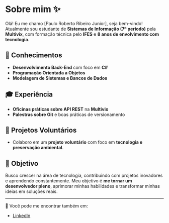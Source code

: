 # Sobre mim ✨

Olá! Eu me chamo [Paulo Roberto Ribeiro Junior], seja bem-vindo! Atualmente sou estudante de **Sistemas de Informação (7º período)** pela **Multivix**, com formação técnica pelo **IFES** e **8 anos de envolvimento com tecnologia**.

## 🚀 Conhecimentos
- **Desenvolvimento Back-End** com foco em **C#**
- **Programação Orientada a Objetos**
- **Modelagem de Sistemas e Bancos de Dados**

## 🎓 Experiência
- **Oficinas práticas sobre API REST** na **Multivix**
- **Palestras sobre Git** e boas práticas de versionamento

## 🌱 Projetos Voluntários
- Colaboro em um **projeto voluntário** com foco em **tecnologia e preservação ambiental**.

## 🎯 Objetivo
Busco crescer na área de tecnologia, contribuindo com projetos inovadores e aprendendo constantemente. Meu objetivo é **me tornar um desenvolvedor pleno**, aprimorar minhas habilidades e transformar minhas ideias em soluções reais.

---

🔗 Você pode me encontrar também em:

- [LinkedIn]([seulinkedin.com](https://www.linkedin.com/in/paulo-roberto-ribeiro-junior/))

<!--
**paulorribeirojr/paulorribeirojr** is a ✨ _special_ ✨ repository because its `README.md` (this file) appears on your GitHub profile.

Here are some ideas to get you started:

- 🔭 I’m currently working on ...
- 🌱 I’m currently learning ...
- 👯 I’m looking to collaborate on ...
- 🤔 I’m looking for help with ...
- 💬 Ask me about ...
- 📫 How to reach me: ...
- 😄 Pronouns: ...
- ⚡ Fun fact: ...
-->
